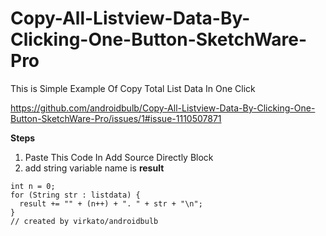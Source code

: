 # Copy-All-Listview-Data-By-Clicking-One-Button-SketchWare-Pro
This is Simple Example Of Copy Total List Data In One Click 

https://github.com/androidbulb/Copy-All-Listview-Data-By-Clicking-One-Button-SketchWare-Pro/issues/1#issue-1110507871

**Steps**
1. Paste This Code In Add Source Directly Block
2. add string variable name is **result**


```String result = "";
int n = 0;
for (String str : listdata) {
  result += "" + (n++) + ". " + str + "\n";
}
// created by virkato/androidbulb


 
